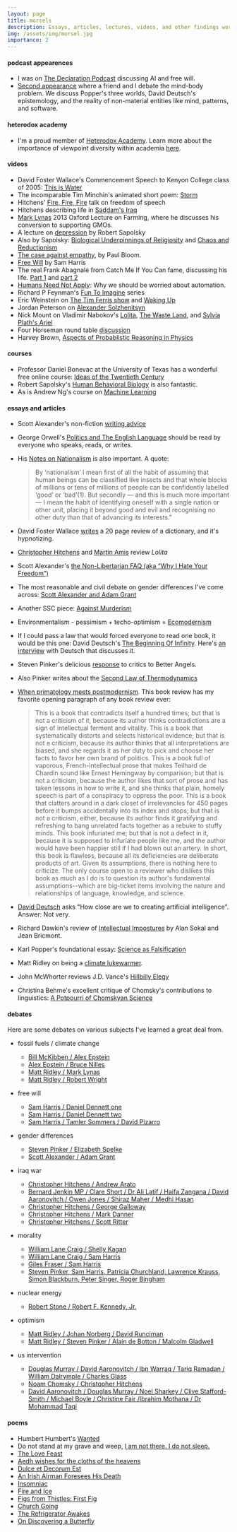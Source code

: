 ```yaml
---
layout: page
title: morsels
description: Essays, articles, lectures, videos, and other findings worth consuming.
img: /assets/img/morsel.jpg
importance: 2
---
```


#### podcast appearences
- I was on [The Declaration Podcast](https://podcasts.apple.com/ca/podcast/vaden-masrani/id1433998370?i=1000434023652) discussing AI and free will.
- [Second appearance](https://podcasts.apple.com/ca/podcast/chesto-and-vaden-debatecast/id1433998370?i=1000445141329) where a friend and I debate the mind-body problem. We discuss Popper's three worlds, David Deutsch's epistemology, and the reality of non-material entities like mind, patterns, and software.

#### heterodox academy
- I'm a proud member of [Heterodox Academy](https://heterodoxacademy.org/). Learn more about the importance of viewpoint diversity within academia [here](https://heterodoxacademy.org/the-problem/).


#### videos
- David Foster Wallace's Commencement Speech to Kenyon College class of 2005: [This is Water](https://www.youtube.com/watch?v=8CrOL-ydFMI)
- The incomparable Tim Minchin's animated short poem: [Storm](https://www.youtube.com/watch?v=HhGuXCuDb1U)
- Hitchens' [Fire, Fire, Fire](https://www.youtube.com/watch?v=olefVguutfo) talk on freedom of speech
- Hitchens describing life in [Saddam's Iraq](https://www.youtube.com/watch?v=Z-rTT8TPcck)
- [Mark Lynas](https://www.youtube.com/watch?v=vf86QYf4Suo) 2013 Oxford Lecture on Farming, where he discusses his conversion to supporting GMOs.
- A lecture on [depression](https://www.youtube.com/watch?v=NOAgplgTxfc) by Robert Sapolsky
- Also by Sapolsky: [Biological Underpinnings of Religiosity](https://www.youtube.com/watch?v=4WwAQqWUkpI) and [Chaos and Reductionism](https://www.youtube.com/watch?v=_njf8jwEGRo)
- [The case against empathy](https://www.youtube.com/watch?v=yhCGmDJQRpc&t=8s), by Paul Bloom.
- [Free Will](https://www.youtube.com/watch?v=pCofmZlC72g&t=2s) by Sam Harris
- The real Frank Abagnale from Catch Me If You Can fame, discussing his life. [Part 1](https://www.youtube.com/watch?v=JlQ5tyHLBRc) and [part 2](https://www.youtube.com/watch?v=PFtxf2gZSY0)
- [Humans Need Not Apply](https://www.youtube.com/watch?v=7Pq-S557XQU&t=1s): Why we should be worried about automation.
- Richard P Feynman's [Fun To Imagine](https://www.youtube.com/watch?v=4zZbX_9ru9U) series
- Eric Weinstein on [The Tim Ferris show](https://www.youtube.com/watch?v=8LPwyy4scAc) and [Waking Up](https://www.youtube.com/watch?v=JDh3CxtZveY)
- Jordan Peterson on [Alexander Solzhenitsyn](https://www.youtube.com/watch?v=w84uRYq0Uc8&t=1s)
- Nick Mount on Vladimir Nabokov's [Lolita](https://www.youtube.com/watch?v=5Lz_f1qjGiA&t=623s), [The Waste Land](https://www.youtube.com/watch?v=JO8rEIddgrI), and [Sylvia Plath's Ariel](https://www.youtube.com/watch?v=yEZ6pCrDq7s)
- Four Horseman round table [discussion](https://www.youtube.com/watch?v=n7IHU28aR2E)
- Harvey Brown, [Aspects of Probablistic Reasoning in Physics](https://ox.cloud.panopto.eu/Panopto/Pages/Viewer.aspx?id=1c7c3cdf-a6c9-495c-b81e-aa6800892925)

#### courses
- Professor Daniel Bonevac at the University of Texas has a wonderful free online course: [Ideas of the Twentieth Century](https://www.youtube.com/watch?v=spBaumdWlgQ&list=PLaLOVNqqD-2ER98IXEetjGCCD_NOlCH-t)
- Robert Sapolsky's [Human Behavioral Biology](https://www.youtube.com/watch?v=NNnIGh9g6fA&list=PL150326949691B199) is also fantastic.
- As is Andrew Ng's course on [Machine Learning](https://www.youtube.com/watch?v=PPLop4L2eGk&list=PLLssT5z_DsK-h9vYZkQkYNWcItqhlRJLN)

#### essays and articles
- Scott Alexander's non-fiction [writing advice](http://slatestarcodex.com/2016/02/20/writing-advice/)
- George Orwell's [Politics and The English Language](http://www.orwell.ru/library/essays/politics/english/e_polit/) should be read by everyone who speaks, reads, or writes.
- His [Notes on Nationalism](http://orwell.ru/library/essays/nationalism/english/e_nat) is also important. A quote:

    > By ‘nationalism’ I mean first of all the habit of assuming that human beings can be classified like insects and that whole blocks of millions or tens of millions of people can be confidently labelled ‘good’ or ‘bad’(1). But secondly — and this is much more important — I mean the habit of identifying oneself with a single nation or other unit, placing it beyond good and evil and recognising no other duty than that of advancing its interests."

- David Foster Wallace [writes](https://harpers.org/wp-content/uploads/HarpersMagazine-2001-04-0070913.pdf) a 20 page review of a dictionary, and it's hypnotizing.
- [Christopher Hitchens](https://www.theatlantic.com/magazine/archive/2005/12/hurricane-lolita/304386/) and [Martin Amis](http://www.martinamisweb.com/commentary_files/on_lolita.pdf) review *Lolita*
- Scott Alexander's [the Non-Libertarian FAQ (aka “Why I Hate Your Freedom”)](http://slatestarcodex.com/2017/02/22/repost-the-non-libertarian-faq/)
- The most reasonable and civil debate on gender differences I've come across: [Scott Alexander and Adam Grant](http://slatestarcodex.com/2017/08/07/contra-grant-on-exaggerated-differences/)
- Another SSC piece: [Against Murderism](http://slatestarcodex.com/2017/06/21/against-murderism/)
- Environmentalism - pessimism + techo-optimism = [Ecomodernism](http://www.ecomodernism.org/manifesto-english/)
- If I could pass a law that would forced everyone to read one book, it would be this one: David Deutsch's [The Beginning Of Infinity](https://www.amazon.com/Beginning-Infinity-Explanations-Transform-World-ebook/dp/B005DXR5ZC/?tag=curi04-20). Here's [an interview](http://beginningofinfinity.com/interview) with Deutsch that discusses it.
- Steven Pinker's delicious [response](https://stevenpinker.com/files/pinker/files/response_to_the_book_review_symposium.pdf) to critics to Better Angels.
- Also Pinker writes about the [Second Law of Thermodynamics](https://www.edge.org/response-detail/27023)
- [When primatology meets postmodernism](https://link.springer.com/article/10.1007/BF02547559). This book review has my favorite opening paragraph of any book review ever:

    > This is a book that contradicts itself a hundred times; but that is not a criticism of it, because its author thinks contradictions are a sign of intellectual ferment and vitality. This is a book that systematically distorts and selects historical evidence; but that is not a criticism, because its author thinks that all interpretations are biased, and she regards it as her duty to pick and choose her facts to favor her own brand of politics. This is a book full of vaporous, French-intellectual prose that makes Teilhard de Chardin sound like Ernest Hemingway by comparison; but that is not a criticism, because the author likes that sort of prose and has taken lessons in how to write it, and she thinks that plain, homely speech is part of a conspiracy to oppress the poor. This is a book that clatters around in a dark closet of irrelevancies for 450 pages before it bumps accidentally into its index and stops; but that is not a criticism, either, because its author finds it gratifying and refreshing to bang unrelated facts together as a rebuke to stuffy minds. This book infuriated me; but that is not a defect in it, because it is supposed to infuriate people like me, and the author would have been happier still if I had blown out an artery. In short, this book is flawless, because all its deficiencies are deliberate products of art. Given its assumptions, there is nothing here to criticize. The only course open to a reviewer who dislikes this book as much as I do is to question its author's fundamental assumptions--which are big-ticket items involving the nature and relationships of language, knowledge, and science.

- [David Deutsch](https://aeon.co/essays/how-close-are-we-to-creating-artificial-intelligence) asks "How close are we to creating artificial intelligence". Answer: Not very.
- Richard Dawkin's review of [Intellectual Impostures](http://www.physics.nyu.edu/sokal/dawkins.html) by Alan Sokal and Jean Bricmont.
- Karl Popper's foundational essay: [Science as Falsification](https://staff.washington.edu/lynnhank/Popper-1.pdf)
- Matt Ridley on being a [climate lukewarmer](http://www.rationaloptimist.com/blog/my-life-as-a-climate-lukewarmer.aspx).
- John McWhorter reviews J.D. Vance's [Hillbilly Elegy](https://www.barrons.com/articles/culture-fate-and-public-policy-1481351166)
- Christina Behme's excellent critique of Chomsky's contributions to linguistics: [A Potpourri of Chomskyan Science](https://ling.auf.net/lingbuzz/001592)

#### debates
Here are some debates on various subjects I've learned a great deal from.

- fossil fuels / climate change
  - [Bill McKibben / Alex Epstein](https://www.youtube.com/watch?v=0_a9RP0J7PA&t=3s)
  - [Alex Epstein / Bruce Nilles](https://www.youtube.com/watch?v=HVue_UlCj_c)
  - [Matt Ridley / Mark Lynas](http://www.marklynas.org/2014/11/matt-ridley-climate-denial/)
  - [Matt Ridley / Robert Wright](https://bloggingheads.tv/videos/33489)

- free will
  - [Sam Harris / Daniel Dennett one](https://www.samharris.org/podcast/item/free-will-revisited)
  - [Sam Harris / Daniel Dennett two](https://www.youtube.com/watch?v=vFa7vFkVy4g&t=3s)
  - [Sam Harris / Tamler Sommers / David Pizarro](https://www.youtube.com/watch?v=dnMGnvPqYok&t=1s)

- gender differences
  - [Steven Pinker / Elizabeth Spelke](https://www.youtube.com/watch?v=-Hb3oe7-PJ8&t=4098s)
  - [Scott Alexander / Adam Grant](http://slatestarcodex.com/2017/08/07/contra-grant-on-exaggerated-differences/)

- iraq war
  - [Christopher Hitchens / Andrew Arato](https://www.youtube.com/watch?v=2e85Bmd0CL8)
  - [Bernard Jenkin MP / Clare Short / Dr Ali Latif / Haifa Zangana / David Aaronovitch / Owen Jones / Shiraz Maher / Medhi Hasan](https://www.youtube.com/watch?v=7-KSykpPdZY)
  - [Christopher Hitchens / George Galloway](https://www.youtube.com/watch?v=d2JVKeOExEE)
  - [Christopher Hitchens / Mark Danner](https://www.youtube.com/watch?v=-wWc7FG5YJA)
  - [Christopher Hitchens / Scott Ritter](https://www.youtube.com/watch?v=DgLgBG7FVMs)

- morality
  - [William Lane Craig / Shelly Kagan](https://www.youtube.com/watch?v=SiJnCQuPiuo)
  - [William Lane Craig / Sam Harris](https://www.youtube.com/watch?v=5VmLQjdT7IA)
  - [Giles Fraser / Sam Harris](https://www.youtube.com/watch?v=sCqP8CKmaGA)
  - [Steven Pinker, Sam Harris, Patricia Churchland, Lawrence Krauss, Simon Blackburn, Peter Singer, Roger Bingham](https://www.youtube.com/watch?v=qtH3Q54T-M8)

- nuclear energy
  - [Robert Stone / Robert F. Kennedy, Jr.](https://www.youtube.com/watch?v=HaP9GuGK8r4)

- optimism
  - [Matt Ridley / Johan Norberg / David Runciman](https://www.youtube.com/watch?v=5snsXCYTbFk)
  - [Matt Ridley / Steven Pinker / Alain de Botton / Malcolm Gladwell](https://munkdebates.com/The-Debates/Progress)

- us intervention
  - [Douglas Murray / David Aaronovitch / Ibn Warraq / Tariq Ramadan / William Dalrymple / Charles Glass](https://www.youtube.com/watch?v=n3wcjwY4mz8)
  - [Noam Chomsky / Christopher Hitchens](https://humanities.psydeshow.org/political/chomsky-1.htm)
  - [David Aaronovitch / Douglas Murray / Noel Sharkey / Clive Stafford-Smith / Michael Boyle / Christine Fair /Ibrahim Mothana / Dr Mohammad Taqi](https://www.youtube.com/watch?v=uWMxFsFeAoc)


#### poems
- Humbert Humbert's [Wanted](http://www.ee0r.com/lodolo.html)
- Do not stand at my grave and weep, [I am not there. I do not sleep.](https://www.poemhunter.com/poem/do-not-stand-at-my-grave-and-weep/)
- [The Love Feast](http://caladesishore.com/dpc/Poets/WHAuden/TheLoveFeast.html)
- [Aedh wishes for the cloths of the heavens](https://www.poets.org/poetsorg/poem/aedh-wishes-cloths-heaven)
- [Dulce et Decorum Est](https://www.poetryfoundation.org/poems/46560/dulce-et-decorum-est)
- [An Irish Airman Foresees His Death](https://www.poets.org/poetsorg/poem/irish-airman-foresees-his-death)
- [Insomniac](https://www.internal.org/sylvia_plath/insomniac)
- [Fire and Ice](https://www.poetryfoundation.org/poems/44263/fire-and-ice)
- [Figs from Thistles: First Fig](https://www.poetryfoundation.org/poetrymagazine/poems/14095/first-fig)
- [Church Going](http://www.artofeurope.com/larkin/lar5.htm)
- [The Refrigerator Awakes](https://genius.com/Vladimir-nabokov-the-refrigerator-awakes-annotated)
- [On Discovering a Butterfly](http://acupofpoetry.tumblr.com/post/72726722487/on-discovering-a-butterfly-by-vladimir-nabokov)
